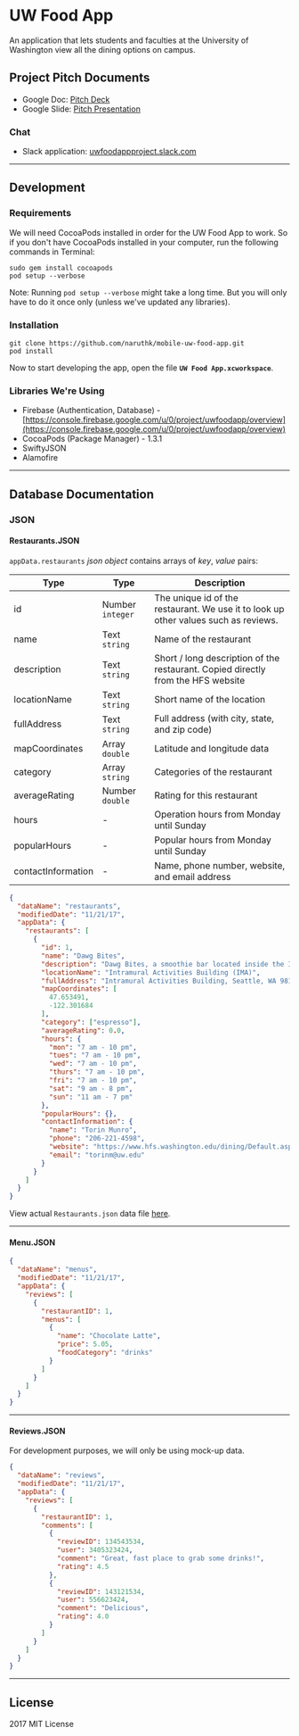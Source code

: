 # UW Food App

An application that lets students and faculties at the University of Washington view all the dining options on campus.

<!--

## Our Inspiration

We’re inspired by the simplicity and convenience provided by established mobile applications such as Yelp and OneBusAway (UW-owned). Yelp offers users the ability to look up restaurants near them, read reviews, provide ratings, and see information on each restaurant. On the other hand, OneBusAway makes it easy for users to check estimated bus wait times. It’s fast, reliable, and easy to use.

## Why Developed It?

While OneBusAway allows us to find bus routes and wait times at each bus stop, we’re building a mobile application that allows us to search for restaurants, food items, prices, popular hours, and lots more. If you’re registered, you can also provide reviews for a restaurant.

## Developers

We’re a team of three funny, talkative, and cheerful individuals: Naruth Kongurai, Demi Tu, and Thipok Cholsaipant.

---- -->

## Project Pitch Documents

- Google Doc: [Pitch Deck](https://docs.google.com/presentation/d/1MVVqnKYfs7XXRjwEztFYqFT89grxo69O_V0npmqn-4U/edit#slide=id.g2891f1afb5_0_83)
- Google Slide: [Pitch Presentation](https://docs.google.com/document/d/1E4Wk3MKEe6RLPMeRxuAHHm1br9HlJo3zwEEgsLuBOeQ)

### Chat

- Slack application: [uwfoodappproject.slack.com](uwfoodappproject.slack.com)

----

## Development

### Requirements

We will need CocoaPods installed in order for the UW Food App to work. So if you don't have CocoaPods installed in your computer, run the following commands in Terminal:

```text
sudo gem install cocoapods
pod setup --verbose
```

Note: Running `pod setup --verbose` might take a long time. But you will only have to do it once only (unless we've updated any libraries).

### Installation

```text
git clone https://github.com/naruthk/mobile-uw-food-app.git
pod install
```

Now to start developing the app, open the file **`UW Food App.xcworkspace`**.

### Libraries We're Using

- Firebase (Authentication, Database) - [https://console.firebase.google.com/u/0/project/uwfoodapp/overview](https://console.firebase.google.com/u/0/project/uwfoodapp/overview)
- CocoaPods (Package Manager) - 1.3.1
- SwiftyJSON
- Alamofire

----

## Database Documentation

### JSON

#### Restaurants.JSON

`appData.restaurants` *json object* contains arrays of *key*, *value* pairs:

| Type | Type | Description |
| ---- | ---- | ------ |
|  id  |  Number `integer` | The unique id of the restaurant. We use it to look up other values such as reviews. |
| name | Text `string` | Name of the restaurant |
| description | Text `string` | Short / long description of the restaurant. Copied directly from the HFS website |
| locationName | Text `string` | Short name of the location |
| fullAddress | Text `string` | Full address (with city, state, and zip code) |
| mapCoordinates | Array `double` | Latitude and longitude data |
| category | Array `string` | Categories of the restaurant |
| averageRating | Number `double` | Rating for this restaurant |
| hours | - | Operation hours from Monday until Sunday |
| popularHours | - | Popular hours from Monday until Sunday |
| contactInformation | - | Name, phone number, website, and email address |

```json
{
  "dataName": "restaurants",
  "modifiedDate": "11/21/17",
  "appData": {
    "restaurants": [
      {
        "id": 1,
        "name": "Dawg Bites",
        "description": "Dawg Bites, a smoothie bar located inside the Intramural Activities Building (IMA) on Montlake Boulevard, is a great place to get refreshed after a workout. Choose from a large selection of fresh grab-and-go salads and sandwiches, cold drinks, espresso, and of course, Freshëns blended fruit smoothies.",
        "locationName": "Intramural Activities Building (IMA)",
        "fullAddress": "Intramural Activities Building, Seattle, WA 98195",
        "mapCoordinates": [
          47.653491,
          -122.301684
        ],
        "category": ["espresso"],
        "averageRating": 0.0,
        "hours": {
          "mon": "7 am - 10 pm",
          "tues": "7 am - 10 pm",
          "wed": "7 am - 10 pm",
          "thurs": "7 am - 10 pm",
          "fri": "7 am - 10 pm",
          "sat": "9 am - 8 pm",
          "sun": "11 am - 7 pm"
        },
        "popularHours": {},
        "contactInformation": {
          "name": "Torin Munro",
          "phone": "206-221-4598",
          "website": "https://www.hfs.washington.edu/dining/Default.aspx?id=336",
          "email": "torinm@uw.edu"
        }
      }
    ]
  }
}
```

View actual `Restaurants.json` data file [here](data/Restaurants.json).

----

#### Menu.JSON

```json
{
  "dataName": "menus",
  "modifiedDate": "11/21/17",
  "appData": {
    "reviews": [
      {
        "restaurantID": 1,
        "menus": [
          {
            "name": "Chocolate Latte",
            "price": 5.05,
            "foodCategory": "drinks"
          }
        ]
      }
    ]
  }
}
```

----

#### Reviews.JSON

For development purposes, we will only be using mock-up data.

```json
{
  "dataName": "reviews",
  "modifiedDate": "11/21/17",
  "appData": {
    "reviews": [
      {
        "restaurantID": 1,
        "comments": [
          {
            "reviewID": 134543534,
            "user": 3405323424,
            "comment": "Great, fast place to grab some drinks!",
            "rating": 4.5
          },
          {
            "reviewID": 143121534,
            "user": 556623424,
            "comment": "Delicious",
            "rating": 4.0
          }
        ]
      }
    ]
  }
}
```

----

## License

2017 MIT License